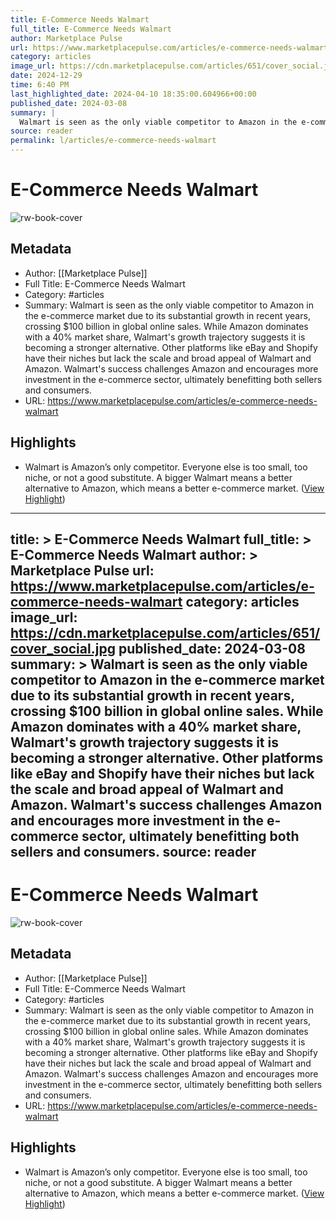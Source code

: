 ```yaml
---
title: E-Commerce Needs Walmart
full_title: E-Commerce Needs Walmart
author: Marketplace Pulse
url: https://www.marketplacepulse.com/articles/e-commerce-needs-walmart
category: articles
image_url: https://cdn.marketplacepulse.com/articles/651/cover_social.jpg
date: 2024-12-29
time: 6:40 PM
last_highlighted_date: 2024-04-10 18:35:00.604966+00:00
published_date: 2024-03-08
summary: |
  Walmart is seen as the only viable competitor to Amazon in the e-commerce market due to its substantial growth in recent years, crossing $100 billion in global online sales. While Amazon dominates with a 40% market share, Walmart's growth trajectory suggests it is becoming a stronger alternative. Other platforms like eBay and Shopify have their niches but lack the scale and broad appeal of Walmart and Amazon. Walmart's success challenges Amazon and encourages more investment in the e-commerce sector, ultimately benefitting both sellers and consumers.
source: reader
permalink: l/articles/e-commerce-needs-walmart
---
```

# E-Commerce Needs Walmart

![rw-book-cover](https://cdn.marketplacepulse.com/articles/651/cover_social.jpg)

## Metadata
- Author: [[Marketplace Pulse]]
- Full Title: E-Commerce Needs Walmart
- Category: #articles
- Summary: Walmart is seen as the only viable competitor to Amazon in the e-commerce market due to its substantial growth in recent years, crossing $100 billion in global online sales. While Amazon dominates with a 40% market share, Walmart's growth trajectory suggests it is becoming a stronger alternative. Other platforms like eBay and Shopify have their niches but lack the scale and broad appeal of Walmart and Amazon. Walmart's success challenges Amazon and encourages more investment in the e-commerce sector, ultimately benefitting both sellers and consumers.
- URL: https://www.marketplacepulse.com/articles/e-commerce-needs-walmart

## Highlights
- Walmart is Amazon’s only competitor. Everyone else is too small, too niche, or not a good substitute. A bigger Walmart means a better alternative to Amazon, which means a better e-commerce market. ([View Highlight](https://read.readwise.io/read/01hv4mnd4vpj8tmqn2pyk33jmr))


---
title: >
  E-Commerce Needs Walmart
full_title: >
  E-Commerce Needs Walmart
author: >
  Marketplace Pulse
url: https://www.marketplacepulse.com/articles/e-commerce-needs-walmart
category: articles
image_url: https://cdn.marketplacepulse.com/articles/651/cover_social.jpg
published_date: 2024-03-08
summary: >
  Walmart is seen as the only viable competitor to Amazon in the e-commerce market due to its substantial growth in recent years, crossing $100 billion in global online sales. While Amazon dominates with a 40% market share, Walmart's growth trajectory suggests it is becoming a stronger alternative. Other platforms like eBay and Shopify have their niches but lack the scale and broad appeal of Walmart and Amazon. Walmart's success challenges Amazon and encourages more investment in the e-commerce sector, ultimately benefitting both sellers and consumers.
source: reader
---
# E-Commerce Needs Walmart

![rw-book-cover](https://cdn.marketplacepulse.com/articles/651/cover_social.jpg)

## Metadata
- Author: [[Marketplace Pulse]]
- Full Title: E-Commerce Needs Walmart
- Category: #articles
- Summary: Walmart is seen as the only viable competitor to Amazon in the e-commerce market due to its substantial growth in recent years, crossing $100 billion in global online sales. While Amazon dominates with a 40% market share, Walmart's growth trajectory suggests it is becoming a stronger alternative. Other platforms like eBay and Shopify have their niches but lack the scale and broad appeal of Walmart and Amazon. Walmart's success challenges Amazon and encourages more investment in the e-commerce sector, ultimately benefitting both sellers and consumers.
- URL: https://www.marketplacepulse.com/articles/e-commerce-needs-walmart

## Highlights
- Walmart is Amazon’s only competitor. Everyone else is too small, too niche, or not a good substitute. A bigger Walmart means a better alternative to Amazon, which means a better e-commerce market. ([View Highlight](https://read.readwise.io/read/01hv4mnd4vpj8tmqn2pyk33jmr))


